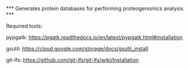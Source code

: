 *** Generates protein databases for performing proteogenomics analysis ***
 
Required tools:

pypgatk: https://pgatk.readthedocs.io/en/latest/pypgatk.html#installation

gsutil: https://cloud.google.com/storage/docs/gsutil_install

git-lfs: https://github.com/git-lfs/git-lfs/wiki/Installation

